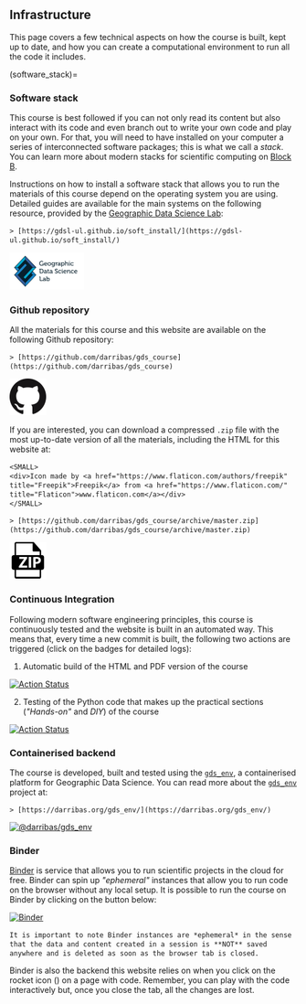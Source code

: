 
## Infrastructure

This page covers a few technical aspects on how the course is built, kept up to date, and how you can create a computational environment to run all the code it includes.

(software_stack)=
### Software stack

This course is best followed if you can not only read its content but also interact with its code and even branch out to write your own code and play on your own. For that, you will need to have installed on your computer a series of interconnected software packages; this is what we call a *stack*. You can learn more about modern stacks for scientific computing on [Block B](bB/concepts_B). 

Instructions on how to install a software stack that allows you to run the materials of this course depend on the operating system you are using. Detailed guides are available for the main systems on the following resource, provided by the [Geographic Data Science Lab](https://www.liverpool.ac.uk/geographic-data-science/):

```{toggle}
> [https://gdsl-ul.github.io/soft_install/](https://gdsl-ul.github.io/soft_install/)
```

[<img alt="@gdsl-ul/soft_install" width=130px height=65px style="border-width:0;margin-left: 0px" src="figs/gdsl.png" />](https://gdsl-ul.github.io/soft_install/)

### Github repository

All the materials for this course and this website are available on the following Github repository:

```{toggle}
> [https://github.com/darribas/gds_course](https://github.com/darribas/gds_course)
```

[<img alt="@darribas/gds_course" style="border-width:0;margin-left: 0px" src="figs/GitHub-Mark-64px.png" />](https://github.com/darribas/gds_course)

If you are interested, you can download a compressed `.zip` file with the most up-to-date version of all the materials, including the HTML for this website at:

```{margin}
<SMALL>
<div>Icon made by <a href="https://www.flaticon.com/authors/freepik" title="Freepik">Freepik</a> from <a href="https://www.flaticon.com/" title="Flaticon">www.flaticon.com</a></div>
</SMALL>
```

```{toggle}
> [https://github.com/darribas/gds_course/archive/master.zip](https://github.com/darribas/gds_course/archive/master.zip)
```

[<img alt="@darribas/gds_course_zip" style="border-width:0;margin-left: 0px" src="figs/zip-file-format.png" />](https://github.com/darribas/gds_course/archive/master.zip)

### Continuous Integration

Following modern software engineering principles, this course is continuously tested and the website is built in an automated way. This means that, every time a new commit is built, the following two actions are triggered (click on the badges for detailed logs):

1. Automatic build of the HTML and PDF version of the course

[<img src="https://github.com/darribas/gds_course/workflows/Build%20Jupyter%20book/badge.svg" alt="Action Status" style="margin-left: 0px" />](https://github.com/darribas/gds_course/actions?query=workflow%3A%22Build+Jupyter+book%22)

2. Testing of the Python code that makes up the practical sections (*"Hands-on"* and *DIY*) of the course

[<img src="https://github.com/darribas/gds_course/workflows/Test%20GDS%20Course/badge.svg" alt="Action Status" style="margin-left: 0px" />](https://github.com/darribas/gds_course/actions?query=workflow%3A%22Test+GDS+Course%22)

### Containerised backend

The course is developed, built and tested using the [`gds_env`](https://darribas.org/gds_env/), a containerised platform for Geographic Data Science. You can read more about the [`gds_env`](https://darribas.org/gds_env/) project at:

```{toggle}
> [https://darribas.org/gds_env/](https://darribas.org/gds_env/)
```

[<img alt="@darribas/gds_env" width=200px height=65px style="border-width:0;margin-left: 0px" src="https://github.com/darribas/gds_env/raw/master/website/logo.png" />](https://darribas.org/gds_env/)



### Binder

[Binder](https://mybinder.org/) is service that allows you to run scientific projects in the cloud for free. Binder can spin up *"ephemeral"* instances that allow you to run code on the browser without any local setup. It is possible to run the course on Binder by clicking on the button below:

[<img src="https://mybinder.org/badge_logo.svg" alt="Binder" style="margin-left: 0px" />](https://mybinder.org/v2/gh/darribas/gds_course/master)

```{warning}
It is important to note Binder instances are *ephemeral* in the sense that the data and content created in a session is **NOT** saved anywhere and is deleted as soon as the browser tab is closed.
```

Binder is also the backend this website relies on when you click on the rocket icon (<i class="fas fa-rocket"></i>) on a page with code. Remember, you can play with the code interactively but, once you close the tab, all the changes are lost.
